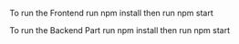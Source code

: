 To run the Frontend
run npm install
then run
npm start

To run the Backend Part
run npm install
then run
npm start

